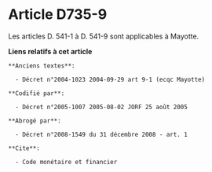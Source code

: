 # Article D735-9

Les articles D. 541-1 à D. 541-9 sont applicables à Mayotte.

**Liens relatifs à cet article**

	**Anciens textes**:

	  - Décret n°2004-1023 2004-09-29 art 9-1 (ecqc Mayotte)

	**Codifié par**:

	  - Décret n°2005-1007 2005-08-02 JORF 25 août 2005

	**Abrogé par**:

	  - Décret n°2008-1549 du 31 décembre 2008 - art. 1

	**Cite**:

	  - Code monétaire et financier
